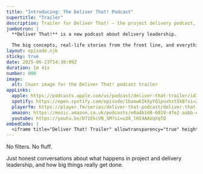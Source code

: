 ```yaml
---
title: "Introducing: The Deliver That! Podcast"
supertitle: "Trailer"
description: Trailer for Deliver That! — the project delivery podcast, with hosts Steve Hunton and Joe Baker
jumbotron: |
  **Deliver That!** is a new podcast about delivery leadership.

  The big concepts, real-life stories from the front line, and everything involved in the role of a Chief Delivery Officer.
layout: episode.njk
sticky: true
date: 2025-06-23T14:30:09Z
duration: 1m 41s
number: 000
image:
  alt: Cover image for the Deliver That! podcast trailer
appLinks:
  apple: https://podcasts.apple.com/us/podcast/deliver-that-trailer/id1822252579?i=1000714174139
  spotify: https://open.spotify.com/episode/1baaw6IkXyYQ1puxhst5kB?si=Zoz9edthQradINTvXkyG9w
  playerfm: https://player.fm/series/deliver-that-podcast/deliver-that-trailer
  amazon: https://music.amazon.co.uk/podcasts/e0a4b1d8-6019-4fe2-aabb-eb3c2635c21c/episodes/5d2d4d7b-fe92-419d-9228-c932998fce46/deliver-that-podcast-deliver-that-trailer
  youtube: https://youtu.be/D71EkcVN_SM?si=u38_lHI4AAVqXqTQ
embedCode: |
  <iframe title="Deliver That! Trailer" allowtransparency="true" height="150" width="100%" style="border: none; min-width: min(100%, 430px);height:150px;" scrolling="no" data-name="pb-iframe-player" src="https://www.podbean.com/player-v2/?i=w8wkp-18e3aec-pb&from=pb6admin&share=1&download=1&rtl=0&fonts=Arial&skin=1&font-color=auto&logo_link=episode_page&btn-skin=654771" loading="lazy"></iframe>
---
```


No filters. No fluff.

Just honest conversations about what happens in project and delivery leadership, and how big things really get done.
